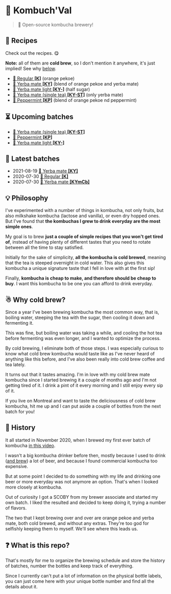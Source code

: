 # 🍹 Kombuch'Val

> 📝 Open-source kombucha brewery!

## 📂 Recipes

Check out the recipes. 😋

**Note:** all of them are **cold brew**, so I don't mention it anywhere,
it's just implied! See why [below](#why-cold-brew).

* [🍁 Regular **[K]**](recipes/regular.md) (orange pekoe)
* [🌱 Yerba mate **[KY]**](recipes/mate.md) (blend of orange pekoe and yerba mate)
* [🌱 Yerba mate light **[KY-]**](recipes/mate-light.md) (half sugar)
* [🍃 Yerba mate (single tea) **[KY-ST]**](recipes/mate-single-tea.md) (only yerba mate)
* [🌿 Peppermint **[KP]**](recipes/mint.md) (blend of orange pekoe nd peppermint)

## ⏳ Upcoming batches

* [🍃 Yerba mate (single tea) **[KY-ST]**](batches/2021/2021-08-09-mate-single-tea.md)
* [🌿 Peppermint **[KP]**](batches/2021/2021-08-09-mint.md)
* [🌱 Yerba mate light **[KY-]**](batches/2021/2021-08-11-mate-light.md)

## 📅 Latest batches

* 2021-08-19 [🌱 Yerba mate **[KY]**](batches/2021/2021-08-08-mate.md)
* 2020-07-30 [🍁 Regular **[K]**](batches/2021/2021-07-20-regular.md)
* 2020-07-30 [🌱 Yerba mate **[KYmCb]**](batches/2021/2021-07-20-mate.md)

## 💡 Philosophy

I've experimented with a number of things in kombucha, not only fruits,
but also milkshake kombucha (lactose and vanilla), or even dry hopped
ones. But I've found that **the kombuchas I grew to drink everyday are
the most simple ones**.

My goal is to brew **just a couple of simple recipes that you won't get
tired of**, instead of having plenty of different tastes that you need
to rotate between all the time to stay satisfied.

Initially for the sake of simplicity, **all the kombucha is cold
brewed**, meaning that the tea is steeped overnight in cold water. This
also gives this kombucha a unique signature taste that I fell in love
with at the first sip!

Finally, **kombucha is cheap to make, and therefore should be cheap to
buy**. I want this kombucha to be one you can afford to drink everyday.

## ☃  Why cold brew?

Since a year I've been brewing kombucha the most common way, that is,
boiling water, steeping the tea with the sugar, then cooling it down and
fermenting it.

This was fine, but boiling water was taking a while, and cooling the hot
tea before fermenting was even longer, and I wanted to optimize the
process.

By cold brewing, I eliminate both of those steps. I was especially
curious to know what cold brew kombucha would taste like as I've never
heard of anything like this before, and I've also been really into cold
brew coffee and tea lately.

It turns out that it tastes amazing. I'm in love with my cold brew mate
kombucha since I started brewing it a couple of months ago and I'm not
getting tired of it. I drink a pint of it every morning and I still
enjoy every sip of it.

If you live on Montreal and want to taste the deliciousness of cold brew
kombucha, hit me up and I can put aside a couple of bottles from the
next batch for you!

## 📙 History

It all started in November 2020, when I brewed my first ever batch of
kombucha [in this video](https://youtu.be/Ba7bbBnlnoE).

I wasn't a big kombucha drinker before then, mostly because I used to
drink ([and brew](https://github.com/valeriangalliat/sans-pression)) a
lot of beer, and because I found commercial kombucha too expensive.

But at some point I decided to do something with my life and drinking
one beer or more everyday was not anymore an option. That's when I
looked more closely at kombucha.

Out of curiosity I got a SCOBY from my brewer associate and started my
own batch. I liked the resulted and decided to keep doing it, trying a
number of flavors.

The two that I kept brewing over and over are orange pekoe and yerba
mate, both cold brewed, and without any extras. They're too god for
selfishly keeping them to myself. We'll see where this leads us.

## ❓ What is this repo?

That's mostly for me to organize the brewing schedule and store the
history of batches, number the bottles and keep track of everything.

Since I currently can't put a lot of information on the physical bottle
labels, you can just come here with your unique bottle number and find
all the details about it.
